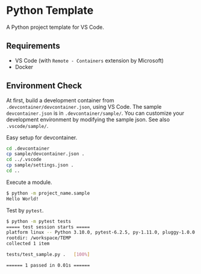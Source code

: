 # Python Template

A Python project template for VS Code.

## Requirements

- VS Code (with `Remote - Containers` extension by Microsoft)
- Docker

## Environment Check

At first, build a development container from `.devcontainer/devcontainer.json`, using VS Code. The sample `devcontainer.json` is in `.devcontainer/sample/`. You can customize your development environment by modifying the sample json. See also `.vscode/sample/`.

Easy setup for devcontainer.

```sh
cd .devcontainer
cp sample/devcontainer.json .
cd ../.vscode
cp sample/settings.json .
cd ..
```

Execute a module.

```sh
$ python -m project_name.sample
Hello World!
```

Test by `pytest`.

```sh
$ python -m pytest tests
===== test session starts =====
platform linux -- Python 3.10.0, pytest-6.2.5, py-1.11.0, pluggy-1.0.0
rootdir: /workspace/TEMP
collected 1 item

tests/test_sample.py .   [100%]

====== 1 passed in 0.01s ======
```
